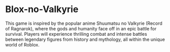 # Blox-no-Valkyrie
This game is inspired by the popular anime Shuumatsu no Valkyrie (Record of Ragnarok), where the gods and humanity face off in an epic battle for survival. Players will experience thrilling combat and intense battles between legendary figures from history and mythology, all within the unique world of Roblox.
